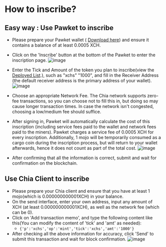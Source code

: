 # How to inscribe?

## Easy way : Use Pawket to inscribe
- Please prepare your Pawket wallet ( [Download here](https://info.pawket.app/download/)) and ensure it contains a balance of at least 0.0005 XCH.
- Click on the 'Inscribe' button at the bottom of the Pawket to enter the inscription page.
  ![image](https://github.com/unimojo/xchs-docs/assets/80501701/0ac88ac7-8908-441a-96d3-741ef1bb52ef)

- Enter the Tick and Amount of the token you plan to inscribe(view the [Deployed List](https://unimojo.io/xchs).), such as "xchs" "1000", and fill in the Receiver Address (the default receiver address is the primary address of your wallet).
  ![image](https://github.com/unimojo/xchs-docs/assets/80501701/50c58c5c-2ed4-4a9a-9d16-8962d8cda43c)
 
- Choose an appropriate Network Fee. The Chia network supports zero-fee transactions, so you can choose not to fill this in, but doing so may cause longer transaction times. In case the network isn't congested, choosing a low/medium fee should suffice.

- After signing in, Pawket will automatically calculate the cost of this inscription (including service fees paid to the wallet and network fees paid to the miners). Pawket charges a service fee of 0.0005 XCH for every inscription. Additionally, 1 mojo will be temporarily consumed as a cargo coin during the inscription process, but will return to your wallet afterwards, hence it does not count as part of the total cost.
  ![image](https://github.com/unimojo/xchs-docs/assets/80501701/9abb5a45-70cc-42d1-9a32-e89a7644608c)

- After confirming that all the information is correct, submit and wait for confirmation on the blockchain.

## Use Chia Client to inscribe
- Please prepare your Chia client and ensure that you have at least 1 mojo(which is 0.000000000001XCH) in your balance.
- On the send interface, enter your own address, input any amount of XCH (at least 0.000000000001XCH), as well as the network fee (which can be 0).
- Click on 'Add transaction memo', and type the following content like this(You can modify the content of 'tick' and 'amt' as needed):
  -  ` {'p':'xchs','op':'mint','tick':'xchs','amt':'1000'} `
- After checking all the above information for accuracy, click 'Send' to submit this transaction and wait for block confirmation.
 ![image](https://github.com/unimojo/xchs-docs/assets/80501701/ae6a5ed5-c970-4b02-87f5-a689dcb0f4ed)


